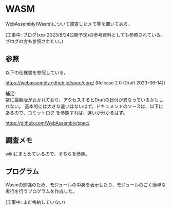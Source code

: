 # WASM
WebAssembly(Wasm)について調査したメモ等を置いてある。

(工事中: ブログ(xxx 2023/8/24公開予定)の参考資料としても参照されている。ブログの方も参照されたい。)

## 参照

以下の仕様書を参照している。

https://webassembly.github.io/spec/core/ (Release 2.0 (Draft 2023-06-14))

補足:   
常に最新版がおかれており、アクセスするとDraftの日付が異なっているかもしれない。
基本的には大きな違いはないはず。ドキュメントのソースは、以下にあるので、コミットログ
を参照すれば、違いが分かるはず。

https://github.com/WebAssembly/spec/

## 調査メモ

wikiにまとめているので、そちらを参照。

## プログラム

Wasmの勉強のため、モジュールの中身を表示したり、モジュールのごく簡単な実行を行うプログラムを作成した。

(工事中: まだ格納していない)
